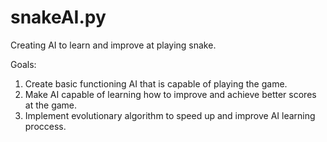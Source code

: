 # snakeAI.py
Creating AI to learn and improve at playing snake.

Goals:
1. Create basic functioning AI that is capable of playing the game.
2. Make AI capable of learning how to improve and achieve better scores at the game.
3. Implement evolutionary algorithm to speed up and improve AI learning proccess. 
